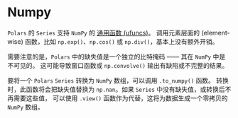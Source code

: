 # Numpy

`Polars` 的 `Series` 支持 `NumPy` 的
[通用函数 (ufuncs)](https://numpy.org/doc/stable/reference/ufuncs.html)。
调用元素层面的 (element-wise) 函数，比如 `np.exp()`、`np.cos()` 或 `np.div()`，基本上没有额外开销。

需要注意的是，`Polars` 中的缺失值是一个独立的比特掩码 —— 其在 `NumPy` 中是不可见的。
这可能导致窗口函数或 `np.convolve()` 输出有缺陷或不完整的结果。

要将一个 `Polars` `Series` 转换为 `NumPy` 数组，可以调用 `.to_numpy()` 函数。
转换时，此函数将会把缺失值替换为 `np.nan`。如果 `Series` 中没有缺失值，或转换后不再需要这些值，
可以使用 `.view()` 函数作为代替，这将为数据生成一个零拷贝的 `NumPy` 数组。
